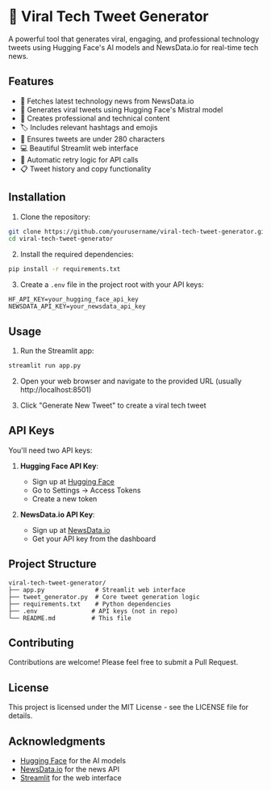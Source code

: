 # 🚀 Viral Tech Tweet Generator

A powerful tool that generates viral, engaging, and professional technology tweets using Hugging Face's AI models and NewsData.io for real-time tech news.

## Features

- 📰 Fetches latest technology news from NewsData.io
- 🤖 Generates viral tweets using Hugging Face's Mistral model
- 🎨 Creates professional and technical content
- 🏷️ Includes relevant hashtags and emojis
- 📱 Ensures tweets are under 280 characters
- 💻 Beautiful Streamlit web interface
- 🔄 Automatic retry logic for API calls
- 📋 Tweet history and copy functionality

## Installation

1. Clone the repository:
```bash
git clone https://github.com/yourusername/viral-tech-tweet-generator.git
cd viral-tech-tweet-generator
```

2. Install the required dependencies:
```bash
pip install -r requirements.txt
```

3. Create a `.env` file in the project root with your API keys:
```
HF_API_KEY=your_hugging_face_api_key
NEWSDATA_API_KEY=your_newsdata_api_key
```

## Usage

1. Run the Streamlit app:
```bash
streamlit run app.py
```

2. Open your web browser and navigate to the provided URL (usually http://localhost:8501)

3. Click "Generate New Tweet" to create a viral tech tweet

## API Keys

You'll need two API keys:

1. **Hugging Face API Key**:
   - Sign up at [Hugging Face](https://huggingface.co/)
   - Go to Settings -> Access Tokens
   - Create a new token

2. **NewsData.io API Key**:
   - Sign up at [NewsData.io](https://newsdata.io/)
   - Get your API key from the dashboard

## Project Structure

```
viral-tech-tweet-generator/
├── app.py              # Streamlit web interface
├── tweet_generator.py  # Core tweet generation logic
├── requirements.txt    # Python dependencies
├── .env               # API keys (not in repo)
└── README.md          # This file
```

## Contributing

Contributions are welcome! Please feel free to submit a Pull Request.

## License

This project is licensed under the MIT License - see the LICENSE file for details.

## Acknowledgments

- [Hugging Face](https://huggingface.co/) for the AI models
- [NewsData.io](https://newsdata.io/) for the news API
- [Streamlit](https://streamlit.io/) for the web interface 